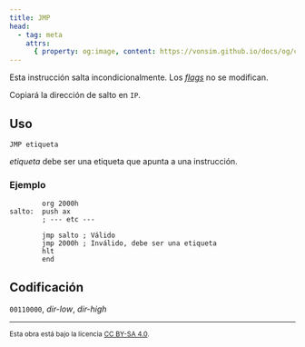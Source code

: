 ```yaml
---
title: JMP
head:
  - tag: meta
    attrs:
      { property: og:image, content: https://vonsim.github.io/docs/og/cpu/instructions/jmp.png }
---
```


Esta instrucción salta incondicionalmente. Los [_flags_](/docs/cpu/#flags) no se modifican.

Copiará la dirección de salto en `IP`.

## Uso

```vonsim
JMP etiqueta
```

_etiqueta_ debe ser una etiqueta que apunta a una instrucción.

### Ejemplo

```vonsim
        org 2000h
salto:  push ax
        ; --- etc ---

        jmp salto ; Válido
        jmp 2000h ; Inválido, debe ser una etiqueta
        hlt
        end
```

## Codificación

`00110000`, _dir-low_, _dir-high_

---

<small>Esta obra está bajo la licencia <a target="_blank" rel="license noopener noreferrer" href="http://creativecommons.org/licenses/by-sa/4.0/">CC BY-SA 4.0</a>.</small>
